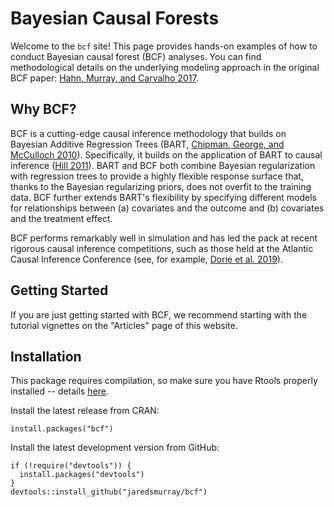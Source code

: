 # Bayesian Causal Forests

Welcome to the `bcf` site! This page provides hands-on examples of how to conduct Bayesian causal forest (BCF) analyses. You can find methodological details on the underlying modeling approach in the original BCF paper: [Hahn, Murray, and Carvalho 2017](https://arxiv.org/pdf/1706.09523.pdf).

## Why BCF?

BCF is a cutting-edge causal inference methodology that builds on Bayesian Additive Regression Trees (BART, [Chipman, George, and McCulloch 2010](https://projecteuclid.org/euclid.aoas/1273584455)). Specifically, it builds on the application of BART to causal inference ([Hill 2011](https://www.tandfonline.com/doi/abs/10.1198/jcgs.2010.08162)).  BART and BCF both combine Bayesian regularization with regression trees to provide a highly flexible response surface that, thanks to the Bayesian regularizing priors, does not overfit to the training data.  BCF further extends BART's flexibility by specifying different models for relationships between (a) covariates and the outcome and (b) covariates and the treatment effect.

BCF performs remarkably well in simulation and has led the pack at recent rigorous causal inference competitions, such as those held at the Atlantic Causal Inference Conference (see, for example, [Dorie et al. 2019](https://projecteuclid.org/euclid.ss/1555056030)).

## Getting Started

If you are just getting started with BCF, we recommend starting with the tutorial vignettes on the "Articles" page of this website.

## Installation

This package requires compilation, so make sure you have Rtools properly installed -- details [here](https://cran.r-project.org/bin/windows/Rtools/).

Install the latest release from CRAN:

```{r}
install.packages("bcf")
```

Install the latest development version from GitHub:

```{r}
if (!require("devtools")) {
  install.packages("devtools")
}
devtools::install_github("jaredsmurray/bcf")
```